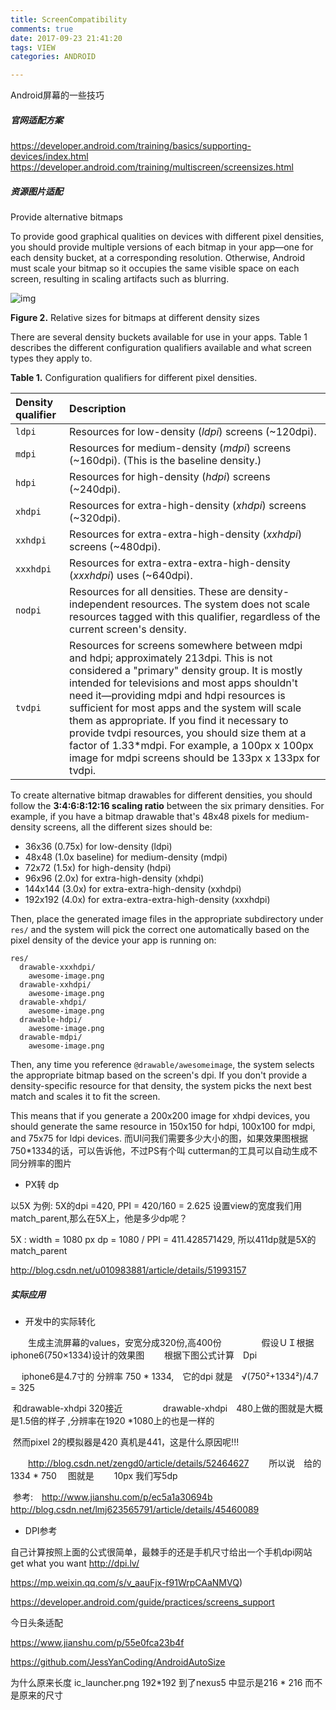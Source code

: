```yaml
---
title: ScreenCompatibility
comments: true
date: 2017-09-23 21:41:20
tags: VIEW
categories: ANDROID

---
```


Android屏幕的一些技巧

##### 官网适配方案

https://developer.android.com/training/basics/supporting-devices/index.html
https://developer.android.com/training/multiscreen/screensizes.html

##### 资源图片适配

Provide alternative bitmaps

To provide good graphical qualities on devices with different pixel densities, you should provide multiple versions of each bitmap in your app—one for each density bucket, at a corresponding resolution. Otherwise, Android must scale your bitmap so it occupies the same visible space on each screen, resulting in scaling artifacts such as blurring.

![img](https://developer.android.com/images/screens_support/devices-density_2x.png)

**Figure 2.** Relative sizes for bitmaps at different density sizes

There are several density buckets available for use in your apps. Table 1 describes the different configuration qualifiers available and what screen types they apply to.

**Table 1.** Configuration qualifiers for different pixel densities.

| Density qualifier | Description                                                                                                                                                                                                                                                                                                                                                                                                                                                                                                  |
|:----------------- |:------------------------------------------------------------------------------------------------------------------------------------------------------------------------------------------------------------------------------------------------------------------------------------------------------------------------------------------------------------------------------------------------------------------------------------------------------------------------------------------------------------ |
| `ldpi`            | Resources for low-density (*ldpi*) screens (~120dpi).                                                                                                                                                                                                                                                                                                                                                                                                                                                        |
| `mdpi`            | Resources for medium-density (*mdpi*) screens (~160dpi). (This is the baseline density.)                                                                                                                                                                                                                                                                                                                                                                                                                     |
| `hdpi`            | Resources for high-density (*hdpi*) screens (~240dpi).                                                                                                                                                                                                                                                                                                                                                                                                                                                       |
| `xhdpi`           | Resources for extra-high-density (*xhdpi*) screens (~320dpi).                                                                                                                                                                                                                                                                                                                                                                                                                                                |
| `xxhdpi`          | Resources for extra-extra-high-density (*xxhdpi*) screens (~480dpi).                                                                                                                                                                                                                                                                                                                                                                                                                                         |
| `xxxhdpi`         | Resources for extra-extra-extra-high-density (*xxxhdpi*) uses (~640dpi).                                                                                                                                                                                                                                                                                                                                                                                                                                     |
| `nodpi`           | Resources for all densities. These are density-independent resources. The system does not scale resources tagged with this qualifier, regardless of the current screen's density.                                                                                                                                                                                                                                                                                                                            |
| `tvdpi`           | Resources for screens somewhere between mdpi and hdpi; approximately 213dpi. This is not considered a "primary" density group. It is mostly intended for televisions and most apps shouldn't need it—providing mdpi and hdpi resources is sufficient for most apps and the system will scale them as appropriate. If you find it necessary to provide tvdpi resources, you should size them at a factor of 1.33*mdpi. For example, a 100px x 100px image for mdpi screens should be 133px x 133px for tvdpi. |

To create alternative bitmap drawables for different densities, you should follow the **3:4:6:8:12:16 scaling ratio** between the six primary densities. For example, if you have a bitmap drawable that's 48x48 pixels for medium-density screens, all the different sizes should be:

- 36x36 (0.75x) for low-density (ldpi)
- 48x48 (1.0x baseline) for medium-density (mdpi)
- 72x72 (1.5x) for high-density (hdpi)
- 96x96 (2.0x) for extra-high-density (xhdpi)
- 144x144 (3.0x) for extra-extra-high-density (xxhdpi)
- 192x192 (4.0x) for extra-extra-extra-high-density (xxxhdpi)

Then, place the generated image files in the appropriate subdirectory under `res/` and the system will pick the correct one automatically based on the pixel density of the device your app is running on:

```
res/
  drawable-xxxhdpi/
    awesome-image.png
  drawable-xxhdpi/
    awesome-image.png
  drawable-xhdpi/
    awesome-image.png
  drawable-hdpi/
    awesome-image.png
  drawable-mdpi/
    awesome-image.png
```

Then, any time you reference `@drawable/awesomeimage`, the system selects the appropriate bitmap based on the screen's dpi. If you don't provide a density-specific resource for that density, the system picks the next best match and scales it to fit the screen.

This means that if you generate a 200x200 image for xhdpi devices, you should generate the same resource in 150x150 for hdpi, 100x100 for mdpi, and 75x75 for ldpi devices.
而UI问我们需要多少大小的图，如果效果图根据750*1334的话，可以告诉他，不过PS有个叫
cutterman的工具可以自动生成不同分辨率的图片

- PX转 dp

以5X 为例: 5X的dpi =420,   PPI = 420/160 = 2.625
设置view的宽度我们用　match_parent,那么在5X上，他是多少dp呢？

5X : width = 1080 px
dp = 1080 / PPI = 411.428571429,
所以411dp就是5X的match_parent

http://blog.csdn.net/u010983881/article/details/51993157

##### 实际应用

* 开发中的实际转化

　　生成主流屏幕的values，安宽分成320份,高400份
　　
　　假设ＵＩ根据 iphone6(750×1334)设计的效果图
　　根据下图公式计算　Dpi

　   iphone6是4.7寸的 分辨率 750 * 1334,　它的dpi 就是　√(750²+1334²)/4.7 =  325 

​       和drawable-xhdpi 320接近
　　
　　drawable-xhdpi　480上做的图就是大概是1.5倍的样子 ,分辨率在1920 *1080上的也是一样的

​    然而pixel 2的模拟器是420 真机是441，这是什么原因呢!!!

　　http://blog.csdn.net/zengd0/article/details/52464627
　　所以说　给的1334 * 750 　图就是
　　10px  我们写5dp

​    参考:　http://www.jianshu.com/p/ec5a1a30694b
　http://blog.csdn.net/lmj623565791/article/details/45460089
　

* DPI参考

自己计算按照上面的公式很简单，最棘手的还是手机尺寸给出一个手机dpi网站 get what you want 
http://dpi.lv/

https://mp.weixin.qq.com/s/v_aauFjx-f91WrpCAaNMVQ)

https://developer.android.com/guide/practices/screens_support

今日头条适配 

https://www.jianshu.com/p/55e0fca23b4f

https://github.com/JessYanCoding/AndroidAutoSize

为什么原来长度 ic_launcher.png 192*192  到了nexus5 中显示是216 * 216 而不是原来的尺寸